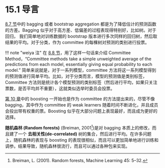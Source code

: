 # 15.1 导言

[8.7 节](/08-Model-Inference-and-Averaging/8.7-Bagging/index.html)中的 bagging 或者 bootstrap aggregation 都是为了降低估计的预测函数的方差。Bagging 似乎对于高方差、低偏差的过程表现得特别好，比如树。对于回归， 我们简单地对训练数据的 bootstrap 版本进行多次同样的回归树，然后取结果的平均。对于分类，作为 committee 的每棵树对预测的类别进行投票。

!!! note "weiya 注"
    在 [8.8 节](/08-Model-Inference-and-Averaging/8.8-Model-Averaging-and-Stacking/index.html)，用了这样一句话来介绍 Committee Method，“Committee methods take a simple unweighted average of the predictions from each model, essentially giving equal probability to each model.” 简单来说就是，对于一系列模型，committee 方法将这一系列模型得到的预测值进行简单平均。比如，对于分类而言，模型的预测值是类别标签，Committee 方法则是统计各个模型预测的类别标签（然后进行平均，如果只关注票数，是否平均并不重要），这就类似选举时委员会投票。

[第 10 章](/10-Boosting-and-Additive-Trees/10.1-Boosting-Methods/index.html)中的 boosting 一开始也是作为 committee 的方法提出来的，尽管不像 bagging，其中作为 committee 的 weak learners 随着时间不断进化，并且成员会投出带有权重的票。Boosting 似乎在大部分问题上表现最好，而且成为更好的选择。

**随机森林 (Random forests)** (Breiman, 2001[^1])是对 bagging 本质上的修改，而且建了一个 **去相关性(de-correlated)** 树的集合，然后进行平均。在许多问题上，随机森林的表现与 boosting 的表现很相似，而且可以更加简单地进行训练和调参。结果导致，随机森林很流行，而且可以通过各种包来实现。

[^1]: Breiman, L. (2001). Random forests, Machine Learning 45: 5–32.

